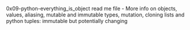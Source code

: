 0x09-python-everything_is_object read me file - More info on objects, values, aliasing, mutable and immutable types, mutation, cloning lists and python tuples: immutable but potentially changing
